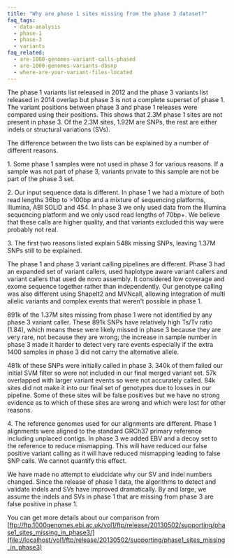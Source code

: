 ```yaml
---
title: "Why are phase 1 sites missing from the phase 3 dataset?"
faq_tags:
  - data-analysis
  - phase-1
  - phase-3
  - variants
faq_related:
  - are-1000-genomes-variant-calls-phased
  - are-1000-genomes-variants-dbsnp
  - where-are-your-variant-files-located
---
```

                    

The phase 1 variants list released in 2012 and the phase 3 variants list released in 2014 overlap but phase 3 is not a complete superset of phase 1\.  The variant positions between phase 3 and phase 1 releases were compared using their positions. This shows that 2.3M phase 1 sites are not present in phase 3.  Of the 2.3M sites, 1.92M are SNPs, the rest are either indels or structural variations (SVs).  

The difference between the two lists can be explained by a number of different reasons.

1\. Some phase 1 samples were not used in phase 3 for various reasons. If a sample was not part of phase 3, variants private to this sample are not be part of the phase 3 set.  

2\.  Our input sequence data is different. In phase 1 we had a mixture of both read lengths 36bp to >100bp and a mixture of sequencing platforms, Illumina, ABI SOLiD and 454. In phase 3 we only used data from the Illumina sequencing platform and we only used read lengths of 70bp+. We believe that these calls are higher quality, and that variants excluded this way were probably not real.

3\.  The first two reasons listed explain 548k missing SNPs, leaving 1.37M SNPs still to be explained.

The phase 1 and phase 3 variant calling pipelines are different. Phase 3 had an expanded set of variant callers, used haplotype aware variant callers and variant callers that used de novo assembly. It considered low coverage and exome sequence together rather than independently. Our genotype calling was also different using ShapeIt2 and MVNcall, allowing integration of multi allelic variants and complex events that weren't possible in phase 1.  

891k of the 1.37M sites missing from phase 1 were not identified by any phase 3 variant caller. These 891k SNPs have relatively high Ts/Tv ratio (1.84), which means these were likely missed in phase 3 because they are very rare, not because they are wrong; the increase in sample number in phase 3 made it harder to detect very rare events especially if the extra 1400 samples in phase 3 did not carry the alternative allele.

481k of these SNPs were initially called in phase 3. 340k of them failed our initial SVM filter so were not included in our final merged variant set. 57k overlapped with larger variant events so were not accurately called. 84k sites did not make it into our final set of genotypes due to losses in our pipeline. Some of these sites will be false positives but we have no strong evidence as to which of these sites are wrong and which were lost for other reasons.

4\.  The reference genomes used for our alignments are different. Phase 1 alignments were aligned to the standard GRCh37 primary reference including unplaced contigs. In phase 3 we added EBV and a decoy set to the reference to reduce mismapping. This will have reduced our false positive variant calling as it will have reduced mismapping leading to false SNP calls. We cannot quantify this effect.

We have made no attempt to eludcidate why our SV and indel numbers changed. Since the release of phase 1 data, the algorithms to detect and validate indels and SVs have improved dramatically. By and large, we assume the indels and SVs in phase 1 that are missing from phase 3 are false positive in phase 1.  

You can get more details about our comparison from [ftp://ftp.1000genomes.ebi.ac.uk/vol1/ftp/release/20130502/supporting/phase1_sites_missing_in_phase3/](file://localhost/vol1/ftp/release/20130502/supporting/phase1_sites_missing_in_phase3)
